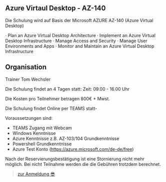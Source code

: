 ## Azure Virtaul Desktop - AZ-140

Die Schulung wird auf Basis der Microsoft AZURE AZ-140 (Azure Virtual Desktop)

·         Plan an Azure Virtual Desktop Architecture
·         Implement an Azure Virtual Desktop Infrastructure
·         Manage Access and Security
·         Manage User Environments and Apps
·         Monitor and Maintain an Azure Virtual Desktop Infrastructure

## Organisation
Trainer Tom Wechsler 

Die Schulung findet an 4 Tagen statt:
Zeit: 09.00 - 16.00 Uhr

Die Kosten pro Teilnehmer betragen 800€ + Mwst. 

Die Schulung findet Online per TEAMS statt-

Voraussetzungen sind:
- TEAMS Zugang mit Webcam
- Windows Kenntnisse
- Azure Kenntnisse z.B. AZ-103/104 Grundkenntnisse
- Powershell Grundkenntnisse
- Azure Test Konto (https://azure.microsoft.com/de-de/free)

Nach der Reservierungsbestätigung ist eine Stornierung nicht mehr möglich. Bei nicht Teilnahme
werden die die Gebühren trotzdem berechnet.

>[zur Anmeldung 😎](https://github.com/glshnu/schulungen/blob/main/termineanmeldungen.md)
